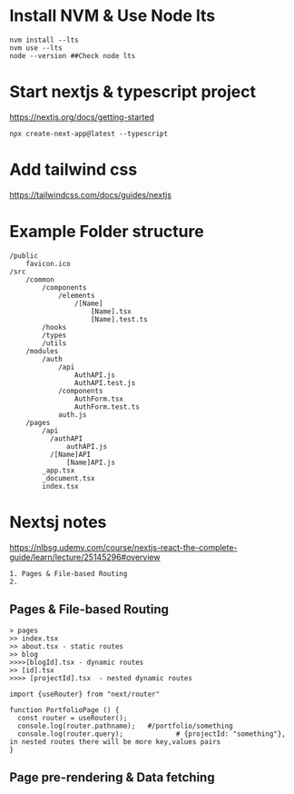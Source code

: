 # Install NVM & Use Node lts
```
nvm install --lts
nvm use --lts
node --version ##Check node lts
```
# Start  nextjs & typescript project
https://nextjs.org/docs/getting-started
```
npx create-next-app@latest --typescript
```

# Add tailwind css
https://tailwindcss.com/docs/guides/nextjs


# Example Folder structure
```
/public
    favicon.ico
/src
    /common
        /components
            /elements
                /[Name]
                    [Name].tsx
                    [Name].test.ts
        /hooks
        /types
        /utils
    /modules
        /auth
            /api
                AuthAPI.js
                AuthAPI.test.js
            /components
                AuthForm.tsx
                AuthForm.test.ts
            auth.js
    /pages
        /api
          /authAPI
              authAPI.js
          /[Name]API
              [Name]API.js
        _app.tsx
        _document.tsx
        index.tsx
```




# Nextsj notes
https://nlbsg.udemy.com/course/nextjs-react-the-complete-guide/learn/lecture/25145296#overview

```
1. Pages & File-based Routing 
2. 
```

## Pages & File-based Routing
```
> pages
>> index.tsx
>> about.tsx - static routes
>> blog 
>>>>[blogId].tsx - dynamic routes
>> [id].tsx
>>>> [projectId].tsx  - nested dynamic routes
```

```
import {useRouter} from "next/router"

function PortfolioPage () {
  const router = useRouter();
  console.log(router.pathname);   #/portfolio/something 
  console.log(router.query);             # {projectId: "something"}, in nested routes there will be more key,values pairs
}
```
## Page pre-rendering & Data fetching
```

```
